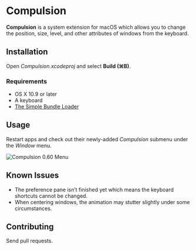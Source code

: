 # Compulsion

**Compulsion** is a system extension for macOS which allows you to change the position, size, level, and other attributes of windows from the keyboard.


## Installation

Open *Compulsion.xcodeproj* and select **Build (⌘B)**.

<!--Open the *Compulsion 0.60.pkg* and click Next in the Installer.-->

<!--If you already have SIMBL installed it will be upgraded to the version shipping with Compulsion.-->


### Requirements

* OS X 10.9 or later
* A keyboard
* [The Simple Bundle Loader](https://github.com/msolo/simbl)


## Usage

Restart apps and check out their newly-added _Compulsion_ submenu under the _Window_ menu.

![Compulsion 0.60 Menu](https://raw.github.com/freyaariel/Compulsion/master/Releases/0.60%20Compulsion%20Menu.png)


## Known Issues

* The preference pane isn’t finished yet which means the keyboard shortcuts cannot be changed.
* When centering windows, the animation may stutter slightly under some circumstances.


## Contributing

Send pull requests.


